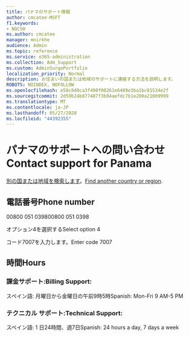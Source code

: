 ```yaml
---
title: パナマのサポート情報
author: cmcatee-MSFT
f1.keywords:
- NOCSH
ms.author: cmcatee
manager: mnirkhe
audience: Admin
ms.topic: reference
ms.service: o365-administration
ms.collection: Adm_Support
ms.custom: AdminSurgePortfolio
localization_priority: Normal
description: お住まいの国または地域のサポートに連絡する方法を説明します。
ROBOTS: NOINDEX, NOFOLLOW
ms.openlocfilehash: e58c8d0ca3f490f00261e6489e3ba1bc81534e2f
ms.sourcegitcommit: 2d59b24b877487f3b84aefdc7b1e200a21009999
ms.translationtype: MT
ms.contentlocale: ja-JP
ms.lasthandoff: 05/27/2020
ms.locfileid: "44392355"
---
```

# <a name="contact-support-for-panama"></a><span data-ttu-id="0c6f8-103">パナマのサポートへの問い合わせ</span><span class="sxs-lookup"><span data-stu-id="0c6f8-103">Contact support for Panama</span></span>

<span data-ttu-id="0c6f8-104">[別の国または地域を検索します](../contact-support-for-business-products.md)。</span><span class="sxs-lookup"><span data-stu-id="0c6f8-104">[Find another country or region](../contact-support-for-business-products.md).</span></span>

## <a name="phone-number"></a><span data-ttu-id="0c6f8-105">電話番号</span><span class="sxs-lookup"><span data-stu-id="0c6f8-105">Phone number</span></span>
<span data-ttu-id="0c6f8-106">00800 051 0398</span><span class="sxs-lookup"><span data-stu-id="0c6f8-106">00800 051 0398</span></span>

<span data-ttu-id="0c6f8-107">オプション4を選択する</span><span class="sxs-lookup"><span data-stu-id="0c6f8-107">Select option 4</span></span>

<span data-ttu-id="0c6f8-108">コード7007を入力します。</span><span class="sxs-lookup"><span data-stu-id="0c6f8-108">Enter code 7007</span></span>

## <a name="hours"></a><span data-ttu-id="0c6f8-109">時間</span><span class="sxs-lookup"><span data-stu-id="0c6f8-109">Hours</span></span>
### <a name="billing-support"></a><span data-ttu-id="0c6f8-110">課金サポート:</span><span class="sxs-lookup"><span data-stu-id="0c6f8-110">Billing Support:</span></span>

<span data-ttu-id="0c6f8-111">スペイン語: 月曜日から金曜日の午前9時5時</span><span class="sxs-lookup"><span data-stu-id="0c6f8-111">Spanish: Mon-Fri 9 AM-5 PM</span></span>

### <a name="technical-support"></a><span data-ttu-id="0c6f8-112">テクニカル サポート:</span><span class="sxs-lookup"><span data-stu-id="0c6f8-112">Technical Support:</span></span>

<span data-ttu-id="0c6f8-113">スペイン語: 1 日24時間、週7日</span><span class="sxs-lookup"><span data-stu-id="0c6f8-113">Spanish: 24 hours a day, 7 days a week</span></span>
